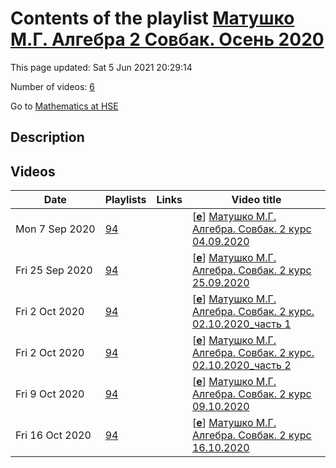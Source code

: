# Contents of the playlist [Матушко М.Г. Алгебра 2 Совбак. Осень 2020](https://www.youtube.com/playlist?list=PLq3E5oubNNoCEgF5oDRHoNCBhIYgbCrVe)

This page updated: Sat 5 Jun 2021 20:29:14

Number of videos: [6](#videos)

Go to [Mathematics at HSE](../README.md)

## Description



## Videos

|Date|Playlists|Links|Video title|
|---|---|---|---|
| Mon&nbsp;7&nbsp;Sep&nbsp;2020 | [94](../playlists/94 "Матушко М.Г. Алгебра 2 Совбак. Осень 2020") |  | [[**e**](https://studio.youtube.com/video/xJ09sX1H54w/edit "Edit")] [Матушко М.Г. Алгебра. Совбак. 2 курс 04.09.2020](https://www.youtube.com/watch?v=xJ09sX1H54w&list=PLq3E5oubNNoCEgF5oDRHoNCBhIYgbCrVe) |
| Fri&nbsp;25&nbsp;Sep&nbsp;2020 | [94](../playlists/94 "Матушко М.Г. Алгебра 2 Совбак. Осень 2020") |  | [[**e**](https://studio.youtube.com/video/Q8qZGhGyoTY/edit "Edit")] [Матушко М.Г. Алгебра. Совбак. 2 курс 25.09.2020](https://www.youtube.com/watch?v=Q8qZGhGyoTY&list=PLq3E5oubNNoCEgF5oDRHoNCBhIYgbCrVe) |
| Fri&nbsp;2&nbsp;Oct&nbsp;2020 | [94](../playlists/94 "Матушко М.Г. Алгебра 2 Совбак. Осень 2020") |  | [[**e**](https://studio.youtube.com/video/jACQDKQnSOU/edit "Edit")] [Матушко М.Г. Алгебра. Совбак. 2 курс. 02.10.2020_часть 1](https://www.youtube.com/watch?v=jACQDKQnSOU&list=PLq3E5oubNNoCEgF5oDRHoNCBhIYgbCrVe) |
| Fri&nbsp;2&nbsp;Oct&nbsp;2020 | [94](../playlists/94 "Матушко М.Г. Алгебра 2 Совбак. Осень 2020") |  | [[**e**](https://studio.youtube.com/video/zhTkss9SDK0/edit "Edit")] [Матушко М.Г. Алгебра. Совбак. 2 курс. 02.10.2020_часть 2](https://www.youtube.com/watch?v=zhTkss9SDK0&list=PLq3E5oubNNoCEgF5oDRHoNCBhIYgbCrVe) |
| Fri&nbsp;9&nbsp;Oct&nbsp;2020 | [94](../playlists/94 "Матушко М.Г. Алгебра 2 Совбак. Осень 2020") |  | [[**e**](https://studio.youtube.com/video/-rvIqudmFMo/edit "Edit")] [Матушко М.Г. Алгебра. Совбак. 2 курс 09.10.2020](https://www.youtube.com/watch?v=-rvIqudmFMo&list=PLq3E5oubNNoCEgF5oDRHoNCBhIYgbCrVe) |
| Fri&nbsp;16&nbsp;Oct&nbsp;2020 | [94](../playlists/94 "Матушко М.Г. Алгебра 2 Совбак. Осень 2020") |  | [[**e**](https://studio.youtube.com/video/41GgfAb2QH4/edit "Edit")] [Матушко М.Г. Алгебра. Совбак. 2 курс 16.10.2020](https://www.youtube.com/watch?v=41GgfAb2QH4&list=PLq3E5oubNNoCEgF5oDRHoNCBhIYgbCrVe) |
